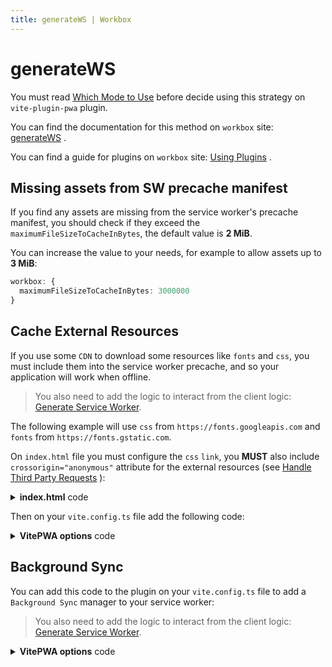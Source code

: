 ```yaml
---
title: generateWS | Workbox
---
```


# generateWS

You must read [Which Mode to Use](https://developers.google.com/web/tools/workbox/modules/workbox-build#which_mode_to_use) <outbound-link />
before decide using this strategy on `vite-plugin-pwa` plugin.

You can find the documentation for this method on `workbox` site: [generateWS](https://developers.google.com/web/tools/workbox/reference-docs/latest/module-workbox-build#.generateSW) <outbound-link />.

You can find a guide for plugins on `workbox` site: [Using Plugins](https://developers.google.com/web/tools/workbox/guides/using-plugins) <outbound-link />.

## Missing assets from SW precache manifest

If you find any assets are missing from the service worker's precache manifest, you should check if they exceed the
`maximumFileSizeToCacheInBytes`, the default value is **2 MiB**.

You can increase the value to your needs, for example to allow assets up to **3 MiB**:

```ts
workbox: {
  maximumFileSizeToCacheInBytes: 3000000
}
```

## Cache External Resources

If you use some `CDN` to download some resources like `fonts` and `css`, you must include them into the service worker
precache, and so your application will work when offline.

> You also need to add the logic to interact from the client logic: [Generate Service Worker](/guide/generate.html).

The following example will use `css` from `https://fonts.googleapis.com` and `fonts` from `https://fonts.gstatic.com`.

On `index.html` file you must configure the `css` `link`, you **MUST** also include `crossorigin="anonymous"` attribute
for the external resources 
(see [Handle Third Party Requests](https://developers.google.com/web/tools/workbox/guides/handle-third-party-requests) <outbound-link />):

<details>
  <summary><strong>index.html</strong> code</summary>

```html
<head>
  <link rel="dns-prefetch" href="https://fonts.googleapis.com">
  <link rel="dns-prefetch" href="https://fonts.gstatic.com">
  <link rel="preconnect" crossorigin="anonymous" href="https://fonts.googleapis.com">
  <link rel="preconnect" crossorigin="anonymous" href="https://fonts.gstatic.com">
  <link rel="stylesheet" crossorigin="anonymous" href="https://fonts.googleapis.com/css2?family=Fira+Code&display=swap" />
</head>
```
</details>

Then on your `vite.config.ts` file add the following code:

<details>
  <summary><strong>VitePWA options</strong> code</summary>

```ts
VitePWA({
  workbox: {
    runtimeCaching: [
      {
        urlPattern: /^https:\/\/fonts\.googleapis\.com\/.*/i,
        handler: 'CacheFirst',
        options: {
          cacheName: 'google-fonts-cache',
          expiration: {
            maxEntries: 10,
            maxAgeSeconds: 60 * 60 * 24 * 365 // <== 365 days
          },
          cacheableResponse: {
            statuses: [0, 200]
          }
        }
      },
      {
        urlPattern: /^https:\/\/fonts\.gstatic\.com\/.*/i,
        handler: 'CacheFirst',
        options: {
          cacheName: 'gstatic-fonts-cache',
          expiration: {
            maxEntries: 10,
            maxAgeSeconds: 60 * 60 * 24 * 365 // <== 365 days
          },
          cacheableResponse: {
            statuses: [0, 200]
          },
        }
      }
    ]
  }
})  
```
</details>

## Background Sync

You can add this code to the plugin on your `vite.config.ts` file to add a `Background Sync` manager to your service worker:

> You also need to add the logic to interact from the client logic: [Generate Service Worker](/guide/generate.html).

<details>
  <summary><strong>VitePWA options</strong> code</summary>

```ts
VitePWA({
  workbox: {
    runtimeCaching: [{
      handler: 'NetworkOnly',
      urlPattern: /\/api\/.*\/*.json/,
      method: 'POST',
      options: {
        backgroundSync: {
          name: 'myQueueName',
          options: {
            maxRetentionTime: 24 * 60
          }
        }
      }
    }]
  }
})
```
</details>
